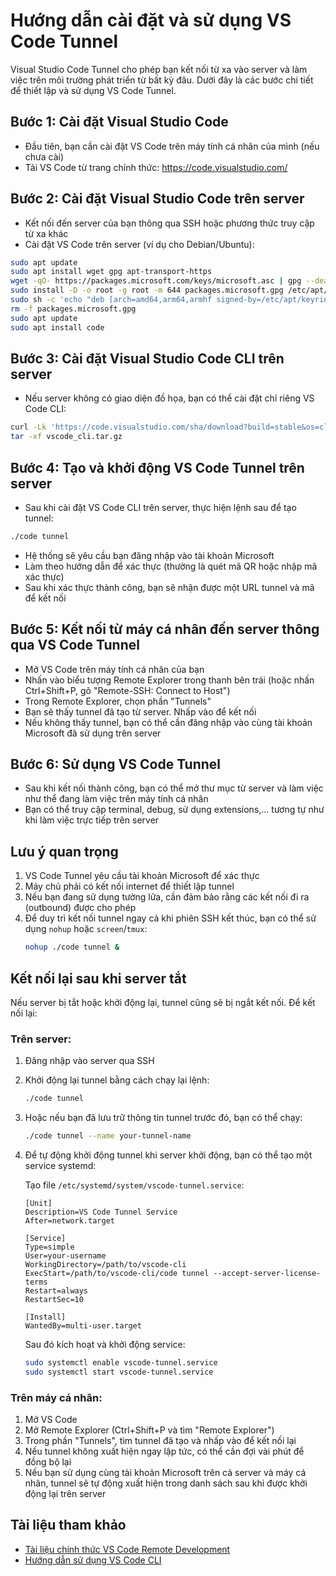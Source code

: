 # Hướng dẫn cài đặt và sử dụng VS Code Tunnel

Visual Studio Code Tunnel cho phép bạn kết nối từ xa vào server và làm việc trên môi trường phát triển từ bất kỳ đâu. Dưới đây là các bước chi tiết để thiết lập và sử dụng VS Code Tunnel.

## Bước 1: Cài đặt Visual Studio Code

- Đầu tiên, bạn cần cài đặt VS Code trên máy tính cá nhân của mình (nếu chưa cài)
- Tải VS Code từ trang chính thức: https://code.visualstudio.com/

## Bước 2: Cài đặt Visual Studio Code trên server

- Kết nối đến server của bạn thông qua SSH hoặc phương thức truy cập từ xa khác
- Cài đặt VS Code trên server (ví dụ cho Debian/Ubuntu):

```bash
sudo apt update
sudo apt install wget gpg apt-transport-https
wget -qO- https://packages.microsoft.com/keys/microsoft.asc | gpg --dearmor > packages.microsoft.gpg
sudo install -D -o root -g root -m 644 packages.microsoft.gpg /etc/apt/keyrings/packages.microsoft.gpg
sudo sh -c 'echo "deb [arch=amd64,arm64,armhf signed-by=/etc/apt/keyrings/packages.microsoft.gpg] https://packages.microsoft.com/repos/code stable main" > /etc/apt/sources.list.d/vscode.list'
rm -f packages.microsoft.gpg
sudo apt update
sudo apt install code
```

## Bước 3: Cài đặt Visual Studio Code CLI trên server

- Nếu server không có giao diện đồ họa, bạn có thể cài đặt chỉ riêng VS Code CLI:

```bash
curl -Lk 'https://code.visualstudio.com/sha/download?build=stable&os=cli-alpine-x64' --output vscode_cli.tar.gz
tar -xf vscode_cli.tar.gz
```

## Bước 4: Tạo và khởi động VS Code Tunnel trên server

- Sau khi cài đặt VS Code CLI trên server, thực hiện lệnh sau để tạo tunnel:

```bash
./code tunnel
```

- Hệ thống sẽ yêu cầu bạn đăng nhập vào tài khoản Microsoft
- Làm theo hướng dẫn để xác thực (thường là quét mã QR hoặc nhập mã xác thực)
- Sau khi xác thực thành công, bạn sẽ nhận được một URL tunnel và mã để kết nối

## Bước 5: Kết nối từ máy cá nhân đến server thông qua VS Code Tunnel

- Mở VS Code trên máy tính cá nhân của bạn
- Nhấn vào biểu tượng Remote Explorer trong thanh bên trái (hoặc nhấn Ctrl+Shift+P, gõ "Remote-SSH: Connect to Host")
- Trong Remote Explorer, chọn phần "Tunnels"
- Bạn sẽ thấy tunnel đã tạo từ server. Nhấp vào để kết nối
- Nếu không thấy tunnel, bạn có thể cần đăng nhập vào cùng tài khoản Microsoft đã sử dụng trên server

## Bước 6: Sử dụng VS Code Tunnel

- Sau khi kết nối thành công, bạn có thể mở thư mục từ server và làm việc như thể đang làm việc trên máy tính cá nhân
- Bạn có thể truy cập terminal, debug, sử dụng extensions,... tương tự như khi làm việc trực tiếp trên server

## Lưu ý quan trọng

1. VS Code Tunnel yêu cầu tài khoản Microsoft để xác thực
2. Máy chủ phải có kết nối internet để thiết lập tunnel
3. Nếu bạn đang sử dụng tường lửa, cần đảm bảo rằng các kết nối đi ra (outbound) được cho phép
4. Để duy trì kết nối tunnel ngay cả khi phiên SSH kết thúc, bạn có thể sử dụng `nohup` hoặc `screen`/`tmux`:
   ```bash
   nohup ./code tunnel &
   ```

## Kết nối lại sau khi server tắt

Nếu server bị tắt hoặc khởi động lại, tunnel cũng sẽ bị ngắt kết nối. Để kết nối lại:

### Trên server:

1. Đăng nhập vào server qua SSH
2. Khởi động lại tunnel bằng cách chạy lại lệnh:
   ```bash
   ./code tunnel
   ```
   
3. Hoặc nếu bạn đã lưu trữ thông tin tunnel trước đó, bạn có thể chạy:
   ```bash
   ./code tunnel --name your-tunnel-name
   ```

4. Để tự động khởi động tunnel khi server khởi động, bạn có thể tạo một service systemd:
   
   Tạo file `/etc/systemd/system/vscode-tunnel.service`:
   ```
   [Unit]
   Description=VS Code Tunnel Service
   After=network.target

   [Service]
   Type=simple
   User=your-username
   WorkingDirectory=/path/to/vscode-cli
   ExecStart=/path/to/vscode-cli/code tunnel --accept-server-license-terms
   Restart=always
   RestartSec=10

   [Install]
   WantedBy=multi-user.target
   ```

   Sau đó kích hoạt và khởi động service:
   ```bash
   sudo systemctl enable vscode-tunnel.service
   sudo systemctl start vscode-tunnel.service
   ```

### Trên máy cá nhân:

1. Mở VS Code
2. Mở Remote Explorer (Ctrl+Shift+P và tìm "Remote Explorer")
3. Trong phần "Tunnels", tìm tunnel đã tạo và nhấp vào để kết nối lại
4. Nếu tunnel không xuất hiện ngay lập tức, có thể cần đợi vài phút để đồng bộ lại
5. Nếu bạn sử dụng cùng tài khoản Microsoft trên cả server và máy cá nhân, tunnel sẽ tự động xuất hiện trong danh sách sau khi được khởi động lại trên server

## Tài liệu tham khảo

- [Tài liệu chính thức VS Code Remote Development](https://code.visualstudio.com/docs/remote/tunnels)
- [Hướng dẫn sử dụng VS Code CLI](https://code.visualstudio.com/docs/editor/command-line)
